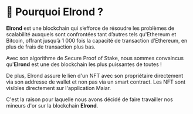 # 🖤 Pourquoi Elrond ?

**Elrond** est une blockchain qui s’efforce de résoudre les problèmes de scalabilité auxquels sont confrontées tant d’autres tels qu'Ethereum et Bitcoin, offrant jusqu’à 1 000 fois la capacité de transaction d’Ethereum, en plus de frais de transaction plus bas.&#x20;

Avec son algorithme de Secure Proof of Stake, nous sommes convaincus qu'**Elrond** est une des blockchain les plus puissantes de toutes !&#x20;

De plus, Elrond assure le lien d'un NFT avec son propriétaire directement via son addresse de wallet et non pas via un smart contract. Les NFT sont visibles directement sur l'application Maiar.

C'est la raison pour laquelle nous avons décidé de faire travailler nos mineurs d'or sur la blockchain **Elrond**.
